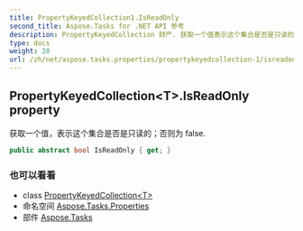 ```yaml
---
title: PropertyKeyedCollection1.IsReadOnly
second_title: Aspose.Tasks for .NET API 参考
description: PropertyKeyedCollection 财产. 获取一个值表示这个集合是否是只读的否则为 false.
type: docs
weight: 20
url: /zh/net/aspose.tasks.properties/propertykeyedcollection-1/isreadonly/
---
```

## PropertyKeyedCollection&lt;T&gt;.IsReadOnly property

获取一个值，表示这个集合是否是只读的；否则为 false.

```csharp
public abstract bool IsReadOnly { get; }
```

### 也可以看看

* class [PropertyKeyedCollection&lt;T&gt;](../)
* 命名空间 [Aspose.Tasks.Properties](../../propertykeyedcollection-1/)
* 部件 [Aspose.Tasks](../../../)


